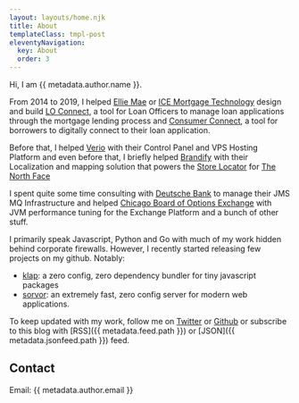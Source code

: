 ```yaml
---
layout: layouts/home.njk
title: About
templateClass: tmpl-post
eleventyNavigation:
  key: About
  order: 3
---
```


Hi, I am {{ metadata.author.name }}.

From 2014 to 2019, I helped [Ellie Mae](https://www.icemortgagetechnology.com/) or [ICE Mortgage Technology](https://www.icemortgagetechnology.com/) design and build [LO Connect](https://www.icemortgagetechnology.com/encompass/encompass-lo-connect), a tool for Loan Officers to manage loan applications through the mortgage lending process and [Consumer Connect](https://www.icemortgagetechnology.com/solutions/consumer-engagement/encompass-consumer-connect), a tool for borrowers to digitally connect to their loan application.

Before that, I helped [Verio](https://www.verio.com/) with their Control Panel and VPS Hosting Platform and even before that, I briefly helped [Brandify](https://www.brandify.com/) with their Localization and mapping solution that powers the [Store Locator](https://www.thenorthface.com/utility/store-locator.html) for [The North Face](https://www.thenorthface.com/)

I spent quite some time consulting with [Deutsche Bank](https://www.db.com/) to manage their JMS MQ Infrastructure and helped [Chicago Board of Options Exchange](https://www.cboe.com/) with JVM performance tuning for the Exchange Platform and a bunch of other stuff.

I primarily speak Javascript, Python and Go with much of my work hidden behind corporate firewalls. However, I recently started releasing few projects on my github. Notably:

- [klap](https://github.com/osdevisnot/klap): a zero config, zero dependency bundler for tiny javascript packages
- [sorvor](https://github.com/osdevisnot/sorvor): an extremely fast, zero config server for modern web applications.

To keep updated with my work, follow me on [Twitter](https://twitter.com/osdevisnot) or [Github](https://github.com/osdevisnot) or subscribe to this blog with [RSS]({{ metadata.feed.path }}) or [JSON]({{ metadata.jsonfeed.path }}) feed.

## Contact

Email: {{ metadata.author.email }}
